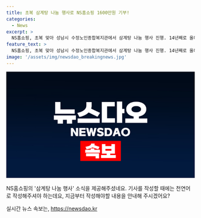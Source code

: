 ```yaml
---
title: 초복 삼계탕 나눔 행사로 NS홈쇼핑 1600만원 기부!
categories:
  - News
excerpt: >
  NS홈쇼핑, 초복 맞아 성남시 수정노인종합복지관에서 삼계탕 나눔 행사 진행. 14년째로 올해에는 1600만원 규모의 삼계탕 2000인분 제공. 800인분은 복지관 방문 어려운 어르신 댁으로 전달됐고, 조 대표이사와 임직원 20명이 자원봉사자로 참여. 우리 사회와 함께 성장하기 위해 기업의 사회적 책임을 실천하겠다고 밝혀. (150자)
feature_text: >
  NS홈쇼핑, 초복 맞아 성남시 수정노인종합복지관에서 삼계탕 나눔 행사 진행. 14년째로 올해에는 1600만원 규모의 삼계탕 2000인분 제공. 800인분은 복지관 방문 어려운 어르신 댁으로 전달됐고, 조 대표이사와 임직원 20명이 자원봉사자로 참여. 우리 사회와 함께 성장하기 위해 기업의 사회적 책임을 실천하겠다고 밝혀. (150자)
image: '/assets/img/newsdao_breakingnews.jpg'
---
```


<p><img src="/assets/img/newsdao_breakingnews.jpg" alt="ontimetimes 속보" /></p>

<p>NS홈쇼핑의 '삼계탕 나눔 행사' 소식을 제공해주셨네요. 기사를 작성할 때에는 천연어로 작성해주셔야 하는데요, 지금부터 작성해야할 내용을 안내해 주시겠어요?</p>
실시간 뉴스 속보는, <a href="https://newsdao.kr" rel="dofollow">https://newsdao.kr</a>


